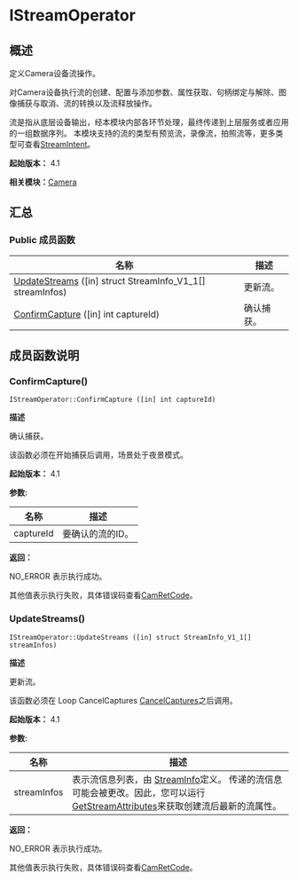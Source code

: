 # IStreamOperator

## 概述

定义Camera设备流操作。

对Camera设备执行流的创建、配置与添加参数、属性获取、句柄绑定与解除、图像捕获与取消、流的转换以及流释放操作。

流是指从底层设备输出，经本模块内部各环节处理，最终传递到上层服务或者应用的一组数据序列。 本模块支持的流的类型有预览流，录像流，拍照流等，更多类型可查看[StreamIntent](_camera_v10.md#streamintent)。

**起始版本：** 4.1

**相关模块：**[Camera](_camera_v12.md)

## 汇总

### Public 成员函数

| 名称 | 描述 | 
| -------- | -------- |
| [UpdateStreams](#updatestreams) ([in] struct StreamInfo_V1_1[] streamInfos) | 更新流。 | 
| [ConfirmCapture](#confirmcapture) ([in] int captureId) | 确认捕获。 | 

## 成员函数说明

### ConfirmCapture()

```
IStreamOperator::ConfirmCapture ([in] int captureId)
```

**描述**

确认捕获。

该函数必须在开始捕获后调用，场景处于夜景模式。

**起始版本：** 4.1

**参数:**

| 名称 | 描述 | 
| -------- | -------- |
| captureId | 要确认的流的ID。 | 

**返回：**

NO_ERROR 表示执行成功。

其他值表示执行失败，具体错误码查看[CamRetCode](_camera_v12.md#camretcode)。

### UpdateStreams()

```
IStreamOperator::UpdateStreams ([in] struct StreamInfo_V1_1[] streamInfos)
```

**描述**

更新流。

该函数必须在 Loop CancelCaptures [CancelCaptures](interface_i_offline_stream_operator_v10.md#cancelcapture)之后调用。

**起始版本：** 4.1

**参数:**

| 名称 | 描述 | 
| -------- | -------- |
| streamInfos | 表示流信息列表，由 [StreamInfo](_stream_info___v1__1_v11.md)定义。 传递的流信息可能会被更改。因此，您可以运行[GetStreamAttributes](interface_i_stream_operator_v10.md#getstreamattributes)来获取创建流后最新的流属性。 | 

**返回：**

NO_ERROR 表示执行成功。

其他值表示执行失败，具体错误码查看[CamRetCode](_camera_v12.md#camretcode)。
